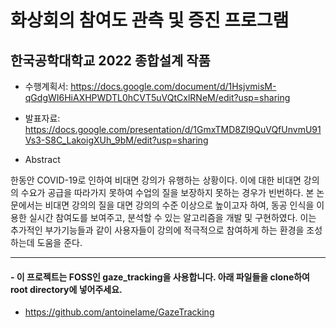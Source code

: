 # 화상회의 참여도 관측 및 증진 프로그램
## 한국공학대학교 2022 종합설계 작품
- 수행계획서: https://docs.google.com/document/d/1HsjvmisM-qGdgWI6HiAXHPWDTL0hCVT5uVQtCxlRNeM/edit?usp=sharing

- 발표자료: https://docs.google.com/presentation/d/1GmxTMD8ZI9QuVQfUnvmU91Vs3-S8C_LakoigXUh_9bM/edit?usp=sharing

- Abstract

한동안 COVID-19로 인하여 비대면 강의가 유행하는 상황이다. 이에 대한 비대면 강의의 수요가 공급을 따라가지 못하여 수업의 질을 보장하지 못하는 경우가 빈번하다. 본 논문에서는 비대면 강의의 질을 대면 강의의 수준 이상으로 높이고자 하여, 동공 인식을 이용한 실시간 참여도를 보여주고, 분석할 수 있는 알고리즘을 개발 및 구현하였다. 이는 추가적인 부가기능들과 같이 사용자들이 강의에 적극적으로 참여하게 하는 환경을 조성하는데 도움을 준다.

---

#### - 이 프로젝트는 FOSS인 gaze_tracking을 사용합니다. 아래 파일들을 clone하여 root directory에 넣어주세요.
- https://github.com/antoinelame/GazeTracking
